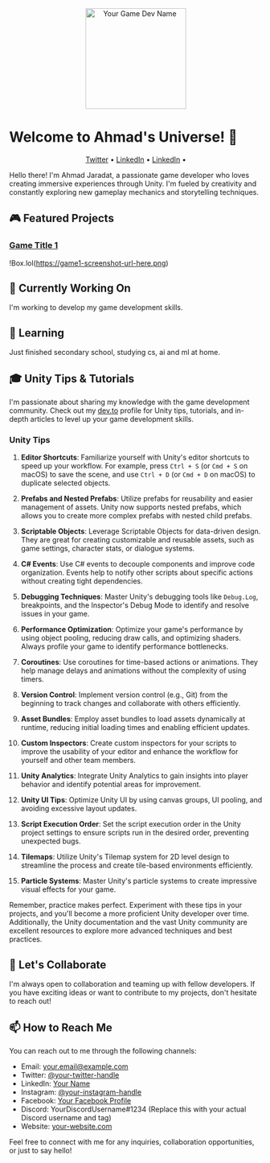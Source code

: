 <div align="center">
    <img src="https://your-game-dev-logo-url-here.png" alt="Your Game Dev Name" width="200">
</div>

# Welcome to Ahmad's Universe! 👋

<p align="center">
  <a href="https://twitter.com/your-twitter-handle">Twitter</a> •
  <a href="https://www.linkedin.com/in/your-linkedin/">LinkedIn</a> •
  <a href="https://www.linkedin.com/in/your-linkedin/">LinkedIn</a> •
</p>

Hello there! I'm Ahmad Jaradat, a passionate game developer who loves creating immersive experiences through Unity. I'm fueled by creativity and constantly exploring new gameplay mechanics and storytelling techniques.

## 🎮 Featured Projects

### [Game Title 1](https://link-to-game1-demo.com)
!Box.lol(https://game1-screenshot-url-here.png)

## 🚀 Currently Working On

I'm working to develop my game development skills.

## 🌱 Learning

Just finished secondary school, studying cs, ai and ml at home.

## 🎓 Unity Tips & Tutorials

I'm passionate about sharing my knowledge with the game development community. Check out my [dev.to](https://dev.to/your-dev-to) profile for Unity tips, tutorials, and in-depth articles to level up your game development skills.

### Unity Tips

1. **Editor Shortcuts**: Familiarize yourself with Unity's editor shortcuts to speed up your workflow. For example, press `Ctrl + S` (or `Cmd + S` on macOS) to save the scene, and use `Ctrl + D` (or `Cmd + D` on macOS) to duplicate selected objects.

2. **Prefabs and Nested Prefabs**: Utilize prefabs for reusability and easier management of assets. Unity now supports nested prefabs, which allows you to create more complex prefabs with nested child prefabs.

3. **Scriptable Objects**: Leverage Scriptable Objects for data-driven design. They are great for creating customizable and reusable assets, such as game settings, character stats, or dialogue systems.

4. **C# Events**: Use C# events to decouple components and improve code organization. Events help to notify other scripts about specific actions without creating tight dependencies.

5. **Debugging Techniques**: Master Unity's debugging tools like `Debug.Log`, breakpoints, and the Inspector's Debug Mode to identify and resolve issues in your game.

6. **Performance Optimization**: Optimize your game's performance by using object pooling, reducing draw calls, and optimizing shaders. Always profile your game to identify performance bottlenecks.

7. **Coroutines**: Use coroutines for time-based actions or animations. They help manage delays and animations without the complexity of using timers.

8. **Version Control**: Implement version control (e.g., Git) from the beginning to track changes and collaborate with others efficiently.

9. **Asset Bundles**: Employ asset bundles to load assets dynamically at runtime, reducing initial loading times and enabling efficient updates.

10. **Custom Inspectors**: Create custom inspectors for your scripts to improve the usability of your editor and enhance the workflow for yourself and other team members.

11. **Unity Analytics**: Integrate Unity Analytics to gain insights into player behavior and identify potential areas for improvement.

12. **Unity UI Tips**: Optimize Unity UI by using canvas groups, UI pooling, and avoiding excessive layout updates.

13. **Script Execution Order**: Set the script execution order in the Unity project settings to ensure scripts run in the desired order, preventing unexpected bugs.

14. **Tilemaps**: Utilize Unity's Tilemap system for 2D level design to streamline the process and create tile-based environments efficiently.

15. **Particle Systems**: Master Unity's particle systems to create impressive visual effects for your game.

Remember, practice makes perfect. Experiment with these tips in your projects, and you'll become a more proficient Unity developer over time. Additionally, the Unity documentation and the vast Unity community are excellent resources to explore more advanced techniques and best practices.

## 👯 Let's Collaborate

I'm always open to collaboration and teaming up with fellow developers. If you have exciting ideas or want to contribute to my projects, don't hesitate to reach out!

## 📫 How to Reach Me

You can reach out to me through the following channels:

- Email: your.email@example.com
- Twitter: [@your-twitter-handle](https://twitter.com/your-twitter-handle)
- LinkedIn: [Your Name](https://www.linkedin.com/in/your-linkedin-profile/)
- Instagram: [@your-instagram-handle](https://www.instagram.com/your-instagram-handle/)
- Facebook: [Your Facebook Profile](https://www.facebook.com/your-facebook-profile/)
- Discord: YourDiscordUsername#1234 (Replace this with your actual Discord username and tag)
- Website: [your-website.com](https://your-website.com)

Feel free to connect with me for any inquiries, collaboration opportunities, or just to say hello!
